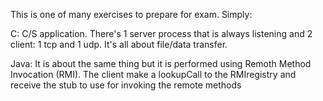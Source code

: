 This is one of many exercises to prepare for exam. 
Simply: 

C: C/S application. There's 1 server process that is always listening and 2 client: 1 tcp and 1 udp. It's all about file/data transfer.

Java: It is about the same thing but it is performed using Remoth Method Invocation (RMI). 
      The client make a lookupCall to the RMIregistry and receive the stub to use for invoking the remote methods 
